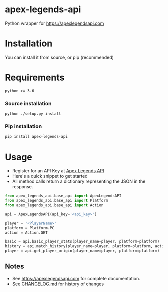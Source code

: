 # apex-legends-api
Python wrapper for https://apexlegendsapi.com

# Installation
You can install it from source, or pip (recommended)
# Requirements
`python >= 3.6`
### Source installation
`python ./setup.py install`
### Pip installation
`pip install apex-legends-api`

# Usage
* Register for an API Key at [Apex Legends API](https://apexlegendsapi.com)
* Here's a quick snippet to get started
* All method calls return a dictionary representing the JSON in the response.

```python
from apex_legends_api.base_api import ApexLegendsAPI
from apex_legends_api.base_api import Platform
from apex_legends_api.base_api import Action

api = ApexLegendsAPI(api_key='<api_key>')

player = '<PlayerName>'
platform = Platform.PC
action = Action.GET

basic = api.basic_player_stats(player_name=player, platform=platform)
history = api.match_history(player_name=player, platform=platform, action=action)
player = api.get_player_origin(player_name=player, platform=platform)

```
## Notes
- See https://apexlegendsapi.com for complete documentation.
- See [CHANGELOG.md](CHANGELOG.md) for history of changes
